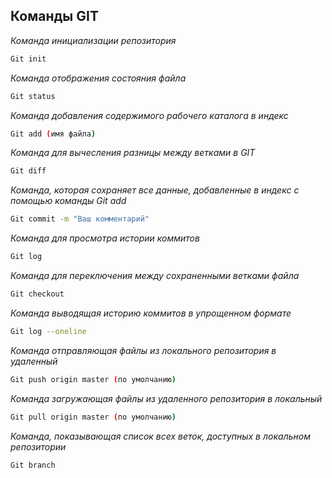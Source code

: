 ## Команды GIT ##

*Команда инициализации репозитория*

```sh
Git init
```

*Команда отображения состояния файла*

```sh
Git status
```

*Команда добавления содержимого рабочего каталога в индекс*

```sh
Git add (имя файла)  
```
*Команда для вычесления разницы между ветками в GIT*

```sh
Git diff
```

*Команда, которая сохраняет все данные, добавленные в индекс с помощью команды Git add*

```sh
Git commit -m "Ваш комментарий"
```
*Команда для просмотра истории коммитов*
```sh
Git log
```
*Команда для переключения между сохраненными ветками файла*
```sh
Git checkout
```
*Команда выводящая историю коммитов в упрощенном формате*
```sh
Git log --oneline 
```
*Команда отправляющая файлы из локального репозитория в удаленный*

```sh
Git push origin master (по умолчанию)
```
*Команда загружающая файлы из удаленного репозитория в локальный*

```sh
Git pull origin master (по умолчанию) 
```

*Команда, показывающая список всех веток, доступных в локальном репозитории*

```sh
Git branch
```


